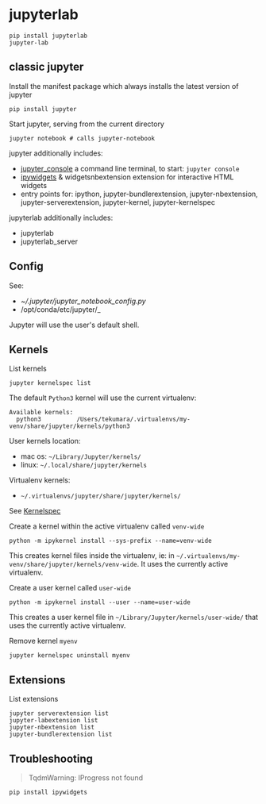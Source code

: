 # jupyterlab

```
pip install jupyterlab
jupyter-lab
```

## classic jupyter

Install the manifest package which always installs the latest version of jupyter

```
pip install jupyter
```

Start jupyter, serving from the current directory

```
jupyter notebook # calls jupyter-notebook
```

jupyter additionally includes:

- [jupyter_console](https://github.com/jupyter/jupyter_console) a command line terminal, to start: `jupyter console`
- [ipywidgets](https://github.com/jupyter-widgets/ipywidgets) & widgetsnbextension extension for interactive HTML widgets
- entry points for: ipython, jupyter-bundlerextension, jupyter-nbextension, jupyter-serverextension, jupyter-kernel, jupyter-kernelspec

jupyterlab additionally includes:

- jupyterlab
- jupyterlab_server

## Config

See:

- _~/.jupyter/jupyter_notebook_config.py_
- /opt/conda/etc/jupyter/\_

Jupyter will use the user's default shell.

## Kernels

List kernels

```
jupyter kernelspec list
```

The default `Python3` kernel will use the current virtualenv:

```
Available kernels:
  python3          /Users/tekumara/.virtualenvs/my-venv/share/jupyter/kernels/python3
```

User kernels location:

- mac os: `~/Library/Jupyter/kernels/`
- linux: `~/.local/share/jupyter/kernels`

Virtualenv kernels:

- `~/.virtualenvs/jupyter/share/jupyter/kernels/`

See [Kernelspec](https://jupyter-client.readthedocs.io/en/latest/kernels.html#kernelspecs)

Create a kernel within the active virtualenv called `venv-wide`

```
python -m ipykernel install --sys-prefix --name=venv-wide
```

This creates kernel files inside the virtualenv, ie: in `~/.virtualenvs/my-venv/share/jupyter/kernels/venv-wide`. It uses the currently active virtualenv.

Create a user kernel called `user-wide`

```
python -m ipykernel install --user --name=user-wide
```

This creates a user kernel file in `~/Library/Jupyter/kernels/user-wide/` that uses the currently active virtualenv.

Remove kernel `myenv`

```
jupyter kernelspec uninstall myenv
```

## Extensions

List extensions

```
jupyter serverextension list
jupyter-labextension list
jupyter-nbextension list
jupyter-bundlerextension list
```

## Troubleshooting

> TqdmWarning: IProgress not found

`pip install ipywidgets`
